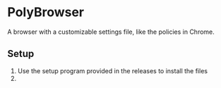# PolyBrowser
A browser with a customizable settings file, like the policies in Chrome.
## Setup
1. Use the setup program provided in the releases to install the files
2. 
